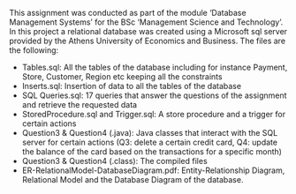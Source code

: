 This assignment was conducted as part of the module ‘Database Management Systems’ for the BSc ‘Management Science and Technology’. In this project a relational database was created using a Microsoft sql server provided by the Athens University of Economics and Business. The files are the following:
-	Tables.sql: All the tables of the database including for instance Payment, Store, Customer, Region etc keeping all the constraints 
-	Inserts.sql: Insertion of data to all the tables of the database
-	SQL Queries.sql: 17 queries that answer the questions of the assignment and retrieve the requested data 
-	StoredProcedure.sql and Trigger.sql: A store procedure and a trigger for certain actions
-	Question3 & Question4 (.java): Java classes that interact with the SQL server for certain actions (Q3: delete a certain credit card, Q4: update the balance of the card based on the transactions for a specific month)
-	Question3 & Question4 (.class): The compiled files
-	ER-RelationalModel-DatabaseDiagram.pdf: Entity-Relationship Diagram, Relational Model and the Database Diagram of the database. 
